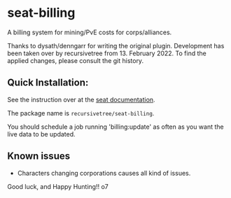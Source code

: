 # seat-billing
A billing system for mining/PvE costs for corps/alliances.

Thanks to dysath/denngarr for writing the original plugin. Development has been taken over by recursivetree from 13. February 2022. To find the applied changes, please consult the git history.

## Quick Installation:

See the instruction over at the [seat documentation](https://eveseat.github.io/docs/community_packages/).

The package name is `recursivetree/seat-billing`.

You should schedule a job running 'billing:update' as often as you want the live data to be updated.

## Known issues
* Characters changing corporations causes all kind of issues.

Good luck, and Happy Hunting!!  o7

